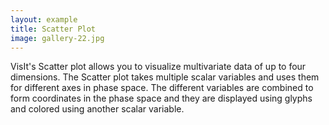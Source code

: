 ```yaml
---
layout: example
title: Scatter Plot 
image: gallery-22.jpg
---
```

VisIt's Scatter plot allows you to visualize multivariate data of up to four 
dimensions. The Scatter plot takes multiple scalar variables and uses them for 
different axes in phase space. The different variables are combined to form 
coordinates in the phase space and they are displayed using glyphs and colored 
using another scalar variable.
